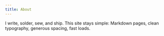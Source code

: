 ```yaml
---
title: About
---
```


I write, solder, sew, and ship. This site stays simple: Markdown pages, clean typography, generous spacing, fast loads.

